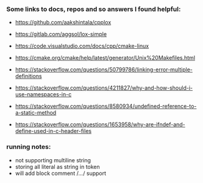 ### Some links to docs, repos and so answers I found helpful: 

* https://github.com/aakshintala/cpplox

* https://gitlab.com/aggsol/lox-simple

* https://code.visualstudio.com/docs/cpp/cmake-linux

* https://cmake.org/cmake/help/latest/generator/Unix%20Makefiles.html

* https://stackoverflow.com/questions/50799786/linking-error-multiple-definitions

* https://stackoverflow.com/questions/4211827/why-and-how-should-i-use-namespaces-in-c

* https://stackoverflow.com/questions/8580934/undefined-reference-to-a-static-method

* https://stackoverflow.com/questions/1653958/why-are-ifndef-and-define-used-in-c-header-files

### running notes: 

* not supporting multiline string
* storing all literal as string in token 
* will add block comment /*...*/ support